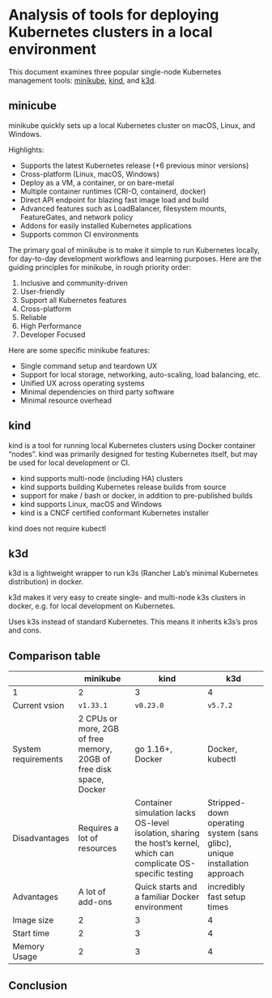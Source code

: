 # Analysis of tools for deploying Kubernetes clusters in a local environment

This document examines three popular single-node Kubernetes management tools: [minikube](https://minikube.sigs.k8s.io/docs/), [kind](https://kind.sigs.k8s.io/), and [k3d](https://k3d.io/v5.7.2/).

## minicube

minikube quickly sets up a local Kubernetes cluster on macOS, Linux, and Windows.

Highlights:

- Supports the latest Kubernetes release (+6 previous minor versions)
- Cross-platform (Linux, macOS, Windows)
- Deploy as a VM, a container, or on bare-metal
- Multiple container runtimes (CRI-O, containerd, docker)
- Direct API endpoint for blazing fast image load and build
- Advanced features such as LoadBalancer, filesystem mounts, FeatureGates, and network policy
- Addons for easily installed Kubernetes applications
- Supports common CI environments

The primary goal of minikube is to make it simple to run Kubernetes locally, for day-to-day development workflows and learning purposes. Here are the guiding principles for minikube, in rough priority order:

1. Inclusive and community-driven
2. User-friendly
3. Support all Kubernetes features
4. Cross-platform
5. Reliable
6. High Performance
7. Developer Focused

Here are some specific minikube features:

- Single command setup and teardown UX
- Support for local storage, networking, auto-scaling, load balancing, etc.
- Unified UX across operating systems
- Minimal dependencies on third party software
- Minimal resource overhead

## kind

kind is a tool for running local Kubernetes clusters using Docker container “nodes”.
kind was primarily designed for testing Kubernetes itself, but may be used for local development or CI.

- kind supports multi-node (including HA) clusters
- kind supports building Kubernetes release builds from source
- support for make / bash or docker, in addition to pre-published builds
- kind supports Linux, macOS and Windows
- kind is a CNCF certified conformant Kubernetes installer

kind does not require kubectl

## k3d

k3d is a lightweight wrapper to run k3s (Rancher Lab’s minimal Kubernetes distribution) in docker.

k3d makes it very easy to create single- and multi-node k3s clusters in docker, e.g. for local development on Kubernetes.

Uses k3s instead of standard Kubernetes. This means it inherits k3s’s pros and cons.

## Comparison table

|                     | minikube                                                            | kind                                                                                                               | k3d                                                                       |
| ------------------- | ------------------------------------------------------------------- | ------------------------------------------------------------------------------------------------------------------ | ------------------------------------------------------------------------- |
| 1                   | 2                                                                   | 3                                                                                                                  | 4                                                                         |
| Current vsion       | `v1.33.1`                                                           | `v0.23.0`                                                                                                          | `v5.7.2`                                                                  |
| System requirements | 2 CPUs or more, 2GB of free memory, 20GB of free disk space, Docker | go 1.16+, Docker                                                                                                   | Docker, kubectl                                                           |
| Disadvantages       | Requires a lot of resources                                         | Container simulation lacks OS-level isolation, sharing the host’s kernel, which can complicate OS-specific testing | Stripped-down operating system (sans glibc), unique installation approach |
| Advantages          | A lot of add-ons                                                    | Quick starts and a familiar Docker environment                                                                     | incredibly fast setup times                                               |
| Image size          | 2                                                                   | 3                                                                                                                  | 4                                                                         |
| Start time          | 2                                                                   | 3                                                                                                                  | 4                                                                         |
| Memory Usage        | 2                                                                   | 3                                                                                                                  | 4                                                                         |

## Conclusion
